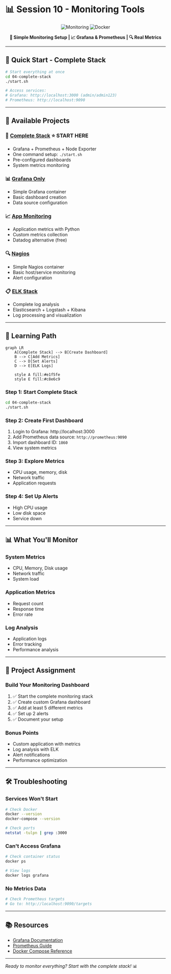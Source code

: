 # 📊 Session 10 - Monitoring Tools

<div align="center">

![Monitoring](https://img.shields.io/badge/Monitoring-Tools-FF6B6B?style=for-the-badge&logo=grafana&logoColor=white)
![Docker](https://img.shields.io/badge/Docker-Simple-2496ED?style=for-the-badge&logo=docker&logoColor=white)

**🎯 Simple Monitoring Setup | 📈 Grafana & Prometheus | 🔍 Real Metrics**

</div>

---

## 🚀 **Quick Start - Complete Stack**

```bash
# Start everything at once
cd 04-complete-stack
./start.sh

# Access services:
# Grafana: http://localhost:3000 (admin/admin123)
# Prometheus: http://localhost:9090
```

---

## 📁 **Available Projects**

### **🎯 [Complete Stack](./04-complete-stack/)** ⭐ **START HERE**
- Grafana + Prometheus + Node Exporter
- One command setup: `./start.sh`
- Pre-configured dashboards
- System metrics monitoring

### **📊 [Grafana Only](./01-grafana/)**
- Simple Grafana container
- Basic dashboard creation
- Data source configuration

### **📈 [App Monitoring](./02-datadog/)**
- Application metrics with Python
- Custom metrics collection
- Datadog alternative (free)

### **🔍 [Nagios](./03-nagios/)**
- Simple Nagios container
- Basic host/service monitoring
- Alert configuration

### **📋 [ELK Stack](./05-elk-project/)**
- Complete log analysis
- Elasticsearch + Logstash + Kibana
- Log processing and visualization

---

## 🎯 **Learning Path**

```mermaid
graph LR
    A[Complete Stack] --> B[Create Dashboard]
    B --> C[Add Metrics]
    C --> D[Set Alerts]
    D --> E[ELK Logs]
    
    style A fill:#e1f5fe
    style E fill:#c8e6c9
```

### **Step 1: Start Complete Stack**
```bash
cd 04-complete-stack
./start.sh
```

### **Step 2: Create First Dashboard**
1. Login to Grafana: http://localhost:3000
2. Add Prometheus data source: `http://prometheus:9090`
3. Import dashboard ID: `1860`
4. View system metrics

### **Step 3: Explore Metrics**
- CPU usage, memory, disk
- Network traffic
- Application requests

### **Step 4: Set Up Alerts**
- High CPU usage
- Low disk space
- Service down

---

## 📊 **What You'll Monitor**

### **System Metrics**
- CPU, Memory, Disk usage
- Network traffic
- System load

### **Application Metrics**
- Request count
- Response time
- Error rate

### **Log Analysis**
- Application logs
- Error tracking
- Performance analysis

---

## 🎯 **Project Assignment**

### **Build Your Monitoring Dashboard**
1. ✅ Start the complete monitoring stack
2. ✅ Create custom Grafana dashboard
3. ✅ Add at least 5 different metrics
4. ✅ Set up 2 alerts
5. ✅ Document your setup

### **Bonus Points**
- Custom application with metrics
- Log analysis with ELK
- Alert notifications
- Performance optimization

---

## 🛠️ **Troubleshooting**

### **Services Won't Start**
```bash
# Check Docker
docker --version
docker-compose --version

# Check ports
netstat -tulpn | grep :3000
```

### **Can't Access Grafana**
```bash
# Check container status
docker ps

# View logs
docker logs grafana
```

### **No Metrics Data**
```bash
# Check Prometheus targets
# Go to: http://localhost:9090/targets
```

---

## 📚 **Resources**

- [Grafana Documentation](https://grafana.com/docs/)
- [Prometheus Guide](https://prometheus.io/docs/)
- [Docker Compose Reference](https://docs.docker.com/compose/)

---

*Ready to monitor everything? Start with the complete stack!* 📊
